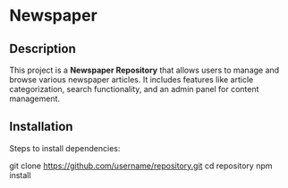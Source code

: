 # Newspaper
## Description
This project is a **Newspaper Repository** that allows users to manage and browse various newspaper articles. It includes features like article categorization, search functionality, and an admin panel for content management.

## Installation
Steps to install dependencies:

git clone https://github.com/username/repository.git
cd repository
npm install
